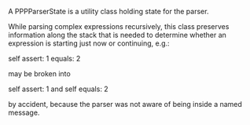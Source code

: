 A PPPParserState is a utility class holding state for the parser.

While parsing complex expressions recursively, this class preserves information along the stack that is needed to determine whether an expression is starting just now or continuing, e.g.:

self assert: 1 equals: 2

may be broken into

self assert: 1
and
self equals: 2

by accident, because the parser was not aware of being inside a named message.